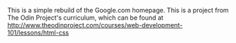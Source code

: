 This is a simple rebuild of the Google.com homepage.  This is a 
project from The Odin Project's curriculum, which can be found at
http://www.theodinproject.com/courses/web-development-101/lessons/html-css

